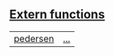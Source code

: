 
[Extern functions](./core-pedersen-extern_functions.md)
 ---
| | |
|:---|:---|
| [pedersen](./core-pedersen-pedersen.md) | [...](./core-pedersen-pedersen.md) |
